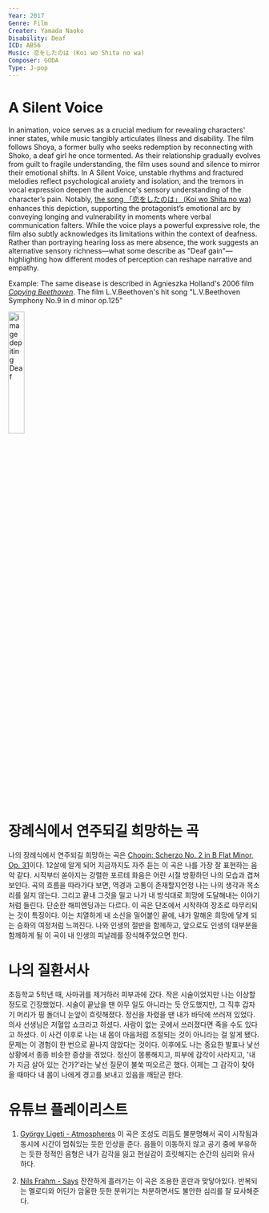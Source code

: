 ```yaml
---
Year: 2017
Genre: Film
Creater: Yamada Naoko
Disability: Deaf
ICD: AB56
Music: 恋をしたのは (Koi wo Shita no wa)
Composer: GODA
Type: J-pop
---
```


# A Silent Voice

In animation, voice serves as a crucial medium for revealing characters' inner states, while music tangibly articulates illness and disability. The film follows Shoya, a former bully who seeks redemption by reconnecting with Shoko, a deaf girl he once tormented. As their relationship gradually evolves from guilt to fragile understanding, the film uses sound and silence to mirror their emotional shifts. In A Silent Voice, unstable rhythms and fractured melodies reflect psychological anxiety and isolation, and the tremors in vocal expression deepen the audience's sensory understanding of the character’s pain. Notably, [the song 「恋をしたのは」 (Koi wo Shita no wa)](https://www.youtube.com/watch?v=sAzNLC1Lu7Q) enhances this depiction, supporting the protagonist’s emotional arc by conveying longing and vulnerability in moments where verbal communication falters. While the voice plays a powerful expressive role, the film also subtly acknowledges its limitations within the context of deafness. Rather than portraying hearing loss as mere absence, the work suggests an alternative sensory richness—what some describe as "Deaf gain"—highlighting how different modes of perception can reshape narrative and empathy.

Example: The same disease is described in Agnieszka Holland's 2006 film [*Copying Beethoven*](yoo_kyeongsoo.md). The film L.V.Beethoven's hit song "L.V.Beethoven Symphony No.9 in d minor op.125"

<img src="./kim_chaemin_img.png" alt="image depiting Deaf" style="width:25%;" />

# 장례식에서 연주되길 희망하는 곡

나의 장례식에서 연주되길 희망하는 곡은 [Chopin: Scherzo No. 2 in B Flat Minor, Op. 31](https://youtu.be/OCUSalQf-jY?si=wvgbHsw-X0hcS-of)이다. 12살에 알게 되어 지금까지도 자주 듣는 이 곡은 나를 가장 잘 표현하는 음악 같다. 시작부터 쏟아지는 강렬한 포르테 화음은 어린 시절 방황하던 나의 모습과 겹쳐 보인다. 곡의 흐름을 따라가다 보면, 역경과 고통이 존재할지언정 나는 나의 생각과 목소리를 잃지 않는다. 그리고 끝내 그것을 밀고 나가 내 방식대로 희망에 도달해내는 이야기처럼 들린다. 단순한 해피엔딩과는 다르다. 이 곡은 단조에서 시작하여 장조로 마무리되는 것이 특징이다. 이는 치열하게 내 소신을 밀어붙인 끝에, 내가 말해온 희망에 닿게 되는 승화의 여정처럼 느껴진다. 나와 인생의 절반을 함께하고, 앞으로도 인생의 대부분을 함께하게 될 이 곡이 내 인생의 피날레를 장식해주었으면 한다.

# 나의 질환서사

초등학교 5학년 때, 사마귀를 제거하러 피부과에 갔다. 작은 시술이었지만 나는 이상할 정도로 긴장했었다. 시술이 끝났을 땐 아무 일도 아니라는 듯 안도했지만, 그 직후 갑자기 머리가 핑 돌더니 눈앞이 흐릿해졌다. 정신을 차렸을 땐 내가 바닥에 쓰러져 있었다. 의사 선생님은 저혈압 쇼크라고 하셨다. 사람이 없는 곳에서 쓰러졌다면 죽을 수도 있다고 하셨다. 이 사건 이후로 나는 내 몸이 마음처럼 조절되는 것이 아니라는 걸 알게 됐다.
문제는 이 경험이 한 번으로 끝나지 않았다는 것이다. 이후에도 나는 중요한 발표나 낯선 상황에서 종종 비슷한 증상을 겪었다. 정신이 몽롱해지고, 피부에 감각이 사라지고, '내가 지금 살아 있는 건가?'라는 낯선 질문이 불쑥 떠오르곤 했다. 이제는 그 감각이 찾아올 때마다 내 몸이 나에게 경고를 보내고 있음을 깨닫곤 한다.

# 유튜브 플레이리스트

1. [György Ligeti - Atmospheres](https://youtu.be/RCNzwdLwA8g?si=S2RfZuCMYgO6ZCkt)
이 곡은 조성도 리듬도 불분명해서 곡이 시작됨과 동시에 시간이 멈춰있는 듯한 인상을 준다. 음들이 이동하지 않고 공기 중에 부유하는 듯한 정적인 음형은 내가 감각을 잃고 현실감이 흐릿해지는 순간의 심리와 유사하다.

2. [Nils Frahm - Says](https://youtu.be/OwoEGVdn7jU?si=tGanTJWhjd-xzywL)
잔잔하게 흘러가는 이 곡은 조용한 혼란과 맞닿아있다. 반복되는 멜로디와 어딘가 암울한 듯한 분위기는 차분하면서도 불안한 심리를 잘 묘사해준다.

